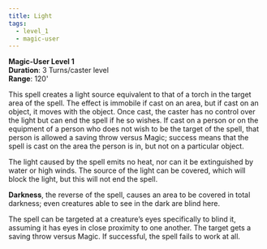 ```yaml
---
title: Light
tags:
  - level_1
  - magic-user
---
```

**Magic-User Level 1**  
**Duration**: 3 Turns/caster level  
**Range**: 120'  

This spell creates a light source equivalent to that of a torch in the target area of the spell. The effect is immobile if cast on an area, but if cast on an object, it moves with the object. Once cast, the caster has no control over the light but can end the spell if he so wishes. If cast on a person or on the equipment of a person who does not wish to be the target of the spell, that person is allowed a saving throw versus Magic; success means that the spell is cast on the area the person is in, but not on a particular object.  

The light caused by the spell emits no heat, nor can it be extinguished by water or high winds. The source of the light can be covered, which will block the light, but this will not end the spell.  

**Darkness**, the reverse of the spell, causes an area to be covered in total darkness; even creatures able to see in the dark are blind here.  

The spell can be targeted at a creature’s eyes specifically to blind it, assuming it has eyes in close proximity to one another. The target gets a saving throw versus Magic. If successful, the spell fails to work at all.
